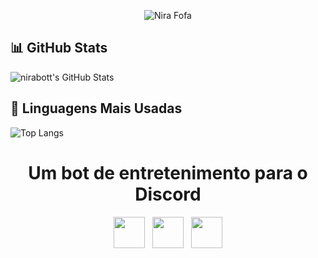 <p align="center">
  <img src="https://i.postimg.cc/t4VwKg9H/nirapcsentada-removebg-preview.png" title="Nira Fofa" />


## 📊 GitHub Stats
![nirabott's GitHub Stats](https://github-readme-stats.vercel.app/api?username=nirabott&show_icons=true&theme=tokyonight&hide=prs,issues&count_private=true)

## 🧠 Linguagens Mais Usadas
![Top Langs](https://github-readme-stats.vercel.app/api/top-langs/?username=nirabott&layout=compact&theme=tokyonight)



</p>
  <h1 align="center">Um bot de entretenimento para o Discord</h1>
  <p align="center">
 <a href="https://www.instagram.com/nirabott/?utm_source=ig_web_button_share_sheet&igsh=ZDNlZDc0MzIxNw%3D%3D#"><img src="https://i.postimg.cc/qM2cFmRQ/8726142-instagram-icon.png" height="50" /></a>
    &nbsp;
 <a href="https://github.com/nirabott"><img src="https://i.postimg.cc/mrXyS056/8725846-github-alt-icon.png" height="50" /></a>
 &nbsp;
 <a href="https://recai.site"><img src="https://i.postimg.cc/63DHKkw1/8726076-link-icon.png" height="50" /></a>
